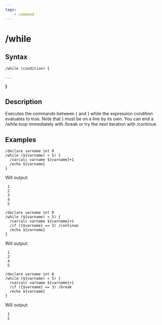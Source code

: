 ```yaml
---
tags:
    - command
---
```

# /while

## Syntax

```eqcommand
/while (condition) {
```

`...`

**}**

## Description

Executes the commands between { and } while the expression condition evaluates to true. Note that } must be on a line by its own. You can end a /while loop immediately with /break or try the next iteration with /continue.

## Examples

```text
/declare varname int 0
/while (${varname) < 5) {
  /varcalc varname ${varname}+1
  /echo ${varname}
}
```

Will output:

```text
 1
 2
 3
 4
 5

/declare varname int 0
/while (${varname) < 5) {
  /varcalc varname ${varname}+1
  /if ({$varname} == 3) /continue
  /echo ${varname}
}
```

Will output:

```text
 1
 2
 4
 5

/declare varname int 0
/while (${varname) < 5) {
  /varcalc varname ${varname}+1
  /if ({$varname} == 3) /break
  /echo ${varname}
}
```

Will output:

```text
 1
 2
```
